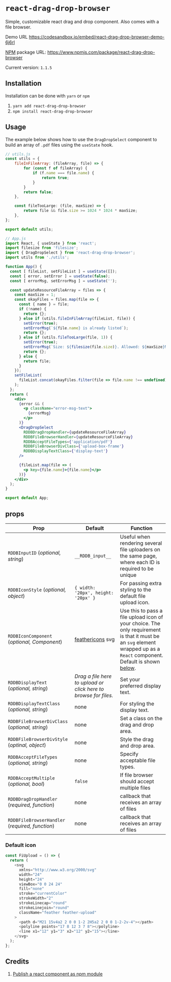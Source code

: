 # `react-drag-drop-browser`

Simple, customizable react drag and drop component. Also comes with a file browser.

Demo URL <https://codesandbox.io/embed/react-drag-drop-browser-demo-6j6rl>

[NPM](https://www.npmjs.com/) package URL: <https://www.npmjs.com/package/react-drag-drop-browser>

Current version: `1.1.5`

## Installation

Installation can be done with `yarn` or `npm`

1. `yarn add react-drag-drop-browser`
1. `npm install react-drag-drop-browser`

## Usage

The example below shows how to use the `DragDropSelect` component to build an array of `.pdf` files using the `useState` hook.

```jsx
// utils.js
const utils = {
    fileInFileArray: (fileArray, file) => {
        for (const f of fileArray) {
            if (f.name === file.name) {
                return true;
            }
        }
        return false;
    },

    const fileTooLarge: (file, maxSize) => {
        return file && file.size >= 1024 * 1024 * maxSize;
    },
};

export default utils;

// App.js
import React, { useState } from 'react';
import filesize from 'filesize';
import { DragDropSelect } from 'react-drag-drop-browser';
import utils from './utils';

function App() {
  const [ fileList, setFileList ] = useState([]);
  const [ error, setError ] = useState(false);
  const [ errorMsg, setErrorMsg ] = useState('');

  const updateResourceFileArray = files => {
    const maxSize = 1;
    const okayFiles = files.map(file => {
      const { name } = file;
      if (!name) {
        return {};
      } else if (utils.fileInFileArray(fileList, file)) {
        setError(true);
        setErrorMsg(`${file.name} is already listed`);
        return {};
      } else if (utils.fileTooLarge(file, 1)) {
        setError(true);
        setErrorMsg(`Size: ${filesize(file.size)}. Allowed: ${maxSize}MB.`);
        return {};
      } else {
        return file;
      }
    });
    setFileList(
      fileList.concat(okayFiles.filter(file => file.name !== undefined))
    );
  };
  return (
    <div>
      {error && (
        <p className="error-msg-text">
          {errorMsg}
        </p>
      )}
      <DragDropSelect
        RDDBDragDropHandler={updateResourceFileArray}
        RDDBFileBrowserHandler={updateResourceFileArray}
        RDDBAcceptFileTypes={'application/pdf'}
        RDDBFileBrowserDivClass={'upload-box-frame'}
        RDDBDisplayTextClass={'display-text'}
      />

      {fileList.map(file => (
        <p key={file.name}>{file.name}</p>
      ))}
    </div>
  );
}

export default App;
```

## props

|       Prop       |       Default    |     Function     |
| ---------------- | ---------------- | ---------------- |
|`RDDBInputID` (*optional, string*) | `__RDDB_input__` | Useful when rendering several file uploaders on the same page, where each ID is required to be unique|
|`RDDBIconStyle` (*optional, object*) | `{ width: '20px', height: '20px' }` | For passing extra styling to the default file upload icon. |
| `RDDBIconComponent` (*optional, Component*) | [feathericons](https://feathericons.com/) svg | Use this to pass a file upload icon of your choice. The only requirement is that it must be an `svg` element wrapped up as a `React` component. Default is shown [below](#default-icon). |
| `RDDBDisplayText` (*optional, string*) | *Drag a file here to upload or click here to browse for files.* | Set your preferred display text.|
| `RDDBDisplayTextClass` (*optional, string*) | none | For styling the display text. |
| `RDDBFileBrowserDivClass` (*optional, string*) | none | Set a class on the drag and drop area. |
| `RDDBFileBrowserDivStyle` (*optinal, object*) | none | Style the drag and drop area.
| `RDDBAcceptFileTypes` (*optional, string*) | none | Specify acceptable file types. |
| `RDDBAcceptMultiple` (*optional, bool*) | `false` | If file browser should accept multiple files |
| `RDDBDragDropHandler` (*required, function*) | none | callback that receives an array of files |
| `RDDBFileBrowserHandler` (*required, function*) | none | callback that receives an array of files |

### Default icon

```javascript
const FiUpload = () => {
  return (
    <svg
      xmlns="http://www.w3.org/2000/svg"
      width="24"
      height="24"
      viewBox="0 0 24 24"
      fill="none"
      stroke="currentColor"
      strokeWidth="2"
      strokeLinecap="round"
      strokeLinejoin="round"
      className="feather feather-upload"
    >
      <path d="M21 15v4a2 2 0 0 1-2 2H5a2 2 0 0 1-2-2v-4"></path>
      <polyline points="17 8 12 3 7 8"></polyline>
      <line x1="12" y1="3" x2="12" y2="15"></line>
    </svg>
  );
};
```

## Credits

1. [Publish a react component as npm module](https://parastudios.de/create-a-react-component-as-npm-module/)
